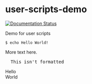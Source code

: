 # user-scripts-demo

[![Documentation
Status](https://readthedocs.org/projects/user-scripts-demo/badge/?version=latest)](https://user-scripts-demo.readthedocs.io/en/latest/?badge=latest)

Demo for user scripts

    $ echo Hello World!

More text here.

<pre>
  This isn't formatted
</pre>

Hello<br>World
